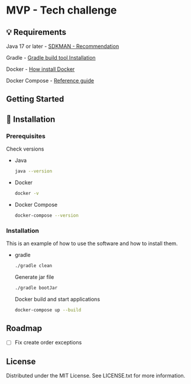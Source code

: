 # MVP - Tech challenge

## 💡 Requirements

Java 17 or later - [SDKMAN - Recommendation](https://sdkman.io/install)

Gradle - [Gradle build tool Installation](https://gradle.org/install/)

Docker - [How install Docker](https://docs.docker.com/engine/install/)

Docker Compose - [Reference guide](https://docs.docker.com/compose/install/)

<!-- GETTING STARTED -->
## Getting Started
## 📲 Installation

### Prerequisites
Check versions
* Java
  ```sh
  java --version
  ```

* Docker
  ```sh
  docker -v
  ```

* Docker Compose
  ```sh
  docker-compose --version
  ```

### Installation
This is an example of how to use the software and how to install them.
* gradle
  ```sh
  ./gradle clean
  ```
  Generate jar file
    ```sh
  ./gradle bootJar
  ```
  Docker build and start applications
    ```sh
  docker-compose up --build
  ```


<!-- ROADMAP -->
## Roadmap

- [ ] Fix create order exceptions

<!-- LICENSE -->
## License

Distributed under the MIT License. See LICENSE.txt for more information.


